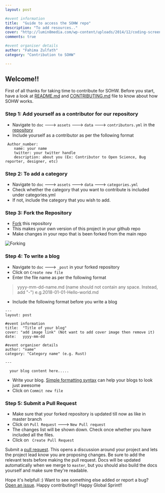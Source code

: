 ```yaml
---
layout: post

#event information
title:  "Guide to access the SOHW repo"
description: "To add resources.."
cover: "http://lumin8media.com/wp-content/uploads/2014/12/coding-screen-1280x500.jpg "
comments: true

#event organiser details
author: "Fahima Zulfath"
category: "Contribution to SOHW"

---
```


## Welcome!!

First of all thanks for taking time to contribute for SOHW. Before you start, have a look at [README.md](https://github.com/SOHW/sohw.github.io/blob/master/README.md) and [CONTRIBUTING.md](https://github.com/SOHW/sohw.github.io/blob/master/CONTRIBUTING.md) file to know about how SOHW works.

### Step 1: Add yourself as a contributor for our repository
* Navigate to `doc` ---> `assets` ---> `data` ---> `contributors.yml` in the [repository](https://github.com/SOHW/Blogs)
* Include yourself as a contributor as per the following format

~~~
 Author_number:
    name: your name
    twitter: your twitter handle
    description: about you (Ex: Contributor to Open Science, Bug reporter, designer, etc)
~~~

### Step 2: To add a category
* Navigate to `doc` ---> `assets` ---> `data` ---> `categories.yml`
* Check whether the category that you want to contribute is included under categories.yml
* If not, include the category that you wish to add.

### Step 3: Fork the Repository
* [Fork](https://help.github.com/articles/fork-a-repo/) this repository
* This makes your own version of this project in your github repo
* Make changes in your repo that is been forked from the main repo

![Forking](https://im3.ezgif.com/tmp/ezgif-3-1b97043a1f.gif)

### Step 4: To write a blog
* Navigate to `doc` ---> `_post` in your forked repository
* Click on `Create new file`
* Enter the file name as per the following format
> yyyy-mm-dd-name.md (name should not contain any space. Instead, add "-") e.g.2018-01-01-Hello-world.md

* Include the following format before you write a blog

~~~
---
layout: post

#event information
title:  "Title of your blog"
cover: "add image link" (Not want to add cover image then remove it)
date:   yyyy-mm-dd 

#event organiser details
author: "name"
category: "Category name" (e.g. Rust)

---

  your blog content here.....
~~~

* Write your blog. [Simple formatting syntax](https://help.github.com/articles/basic-writing-and-formatting-syntax/
) can help your blogs to look just awesome
* Click on `Commit new file`

### Step 5: Submit a Pull Request
* Make sure that your forked repository is updated till now as like in master branch
* Click on `Pull Request` ---> `New Pull request` 
* The changes list will be shown down. Check once whether you have included all the files.
* Click on ` Create Pull Request`

Submit a [pull request](https://help.github.com/articles/proposing-changes-to-a-project-with-pull-requests/). This opens a discussion around your project and lets the project lead know you are proposing changes. Be sure to add the relevant tests before making the pull request. Docs will be updated automatically when we merge to `master`, but you should also build the docs yourself and make sure they're readable.


Hope it's helpfull :) Want to see something else added or report a bug? [Open an issue](https://github.com/SOHW/sohw.github.io/issues/new). Happy contributing!! Happy Global Sprint!!

